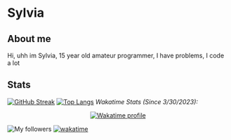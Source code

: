 # Sylvia

## About me
Hi, uhh im Sylvia, 15 year old amateur programmer, I have problems, I code a lot

## Stats
[![GitHub Streak](https://streak-stats.demolab.com/?user=Sylvie-Dev&theme=dark)](https://git.io/streak-stats) 
[![Top Langs](https://github-readme-stats.vercel.app/api/top-langs/?username=Sylvie-Dev&theme=dark)](https://github.com/anuraghazra/github-readme-stats)
*Wakatime Stats (Since 3/30/2023):*
<p align="center">
    <a href="https://wakatime.com/@Sylvia">
        <img alt="Wakatime profile" src="https://github-readme-stats.vercel.app/api/wakatime?username=Sylvia&layout=compact&langs_count=5&&theme=dracula&hide_border=true&bg_color=1a1c1f&icon_color=4e90f0&title=e74545&border_radius=10">
    </a>
</p>


![My followers](https://img.shields.io/github/followers/Sylvie-dev?style=social)
[![wakatime](https://wakatime.com/badge/user/188587d0-8db1-4e68-9d62-1c1a2c05f96c.svg)](https://wakatime.com/@188587d0-8db1-4e68-9d62-1c1a2c05f96c)
